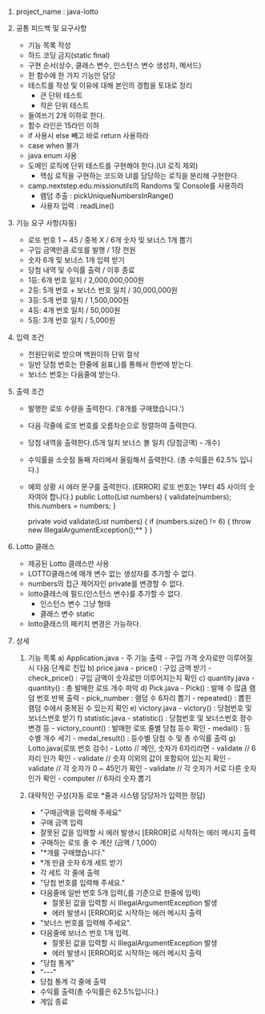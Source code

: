 1. project_name : java-lotto

2. 공통 피드백 및 요구사항
   - 기능 목록 작성
   - 하드 코딩 금지(static final)
   - 구현 순서(상수, 클래스 변수, 인스턴스 변수 생성자, 메서드)
   - 한 함수에 한 가지 기능만 담당
   - 테스트를 작성 및 이유에 대해 본인의 경험을 토대로 정리
     + 큰 단위 테스트
     + 작은 단위 테스트
   - 들여쓰기 2개 이하로 한다.
   - 함수 라인은 15라인 이하
   - if 사용시 else 빼고 바로 return 사용하라
   - case when 불가
   - java enum 사용
   - 도메인 로직에 단위 테스트를 구현해야 한다.(UI 로직 제외)
     + 핵심 로직을 구현하는 코드와 UI를 담당하는 로직을 분리해 구현한다.
   - camp.nextstep.edu.missionutils의 Randoms 및 Console를 사용하라
     + 램덤 추출 : pickUniqueNumbersInRange()
     + 사용자 입력 : readLine()

3. 기능 요구 사항(자동)
   - 로또 번호 1 ~ 45 / 중복 X / 6개 숫자 및 보너스 1개 뽑기 
   - 구입 금액만큼 로또를 발행 / 1장 천원
   - 숫자 6개 및 보너스 1개 입력 받기
   - 당첨 내역 및 수익률 출력 / 이후 종료
   - 1등: 6개 번호 일치 / 2,000,000,000원
   - 2등: 5개 번호 + 보너스 번호 일치 / 30,000,000원
   - 3등: 5개 번호 일치 / 1,500,000원
   - 4등: 4개 번호 일치 / 50,000원
   - 5등: 3개 번호 일치 / 5,000원

4. 입력 조건
   - 천원단위로 받으며 백원이하 단위 절삭
   - 일반 당첨 번호는 한줄에 쉼표(,)를 통해서 한번에 받는다.
   - 보너스 번호는 다음줄에 받는다.

5. 출력 조건
   - 발행한 로또 수량을 출력한다. ('8개를 구매했습니다.')
   - 다음 각줄에 로또 번호를 오름차순으로 정렬하여 출력한다.
   - 당첨 내역을 출력한다.(5개 일치 보너스 볼 일치 (당첨긍액) - 개수)
   - 수익률을 소숫점 둘째 자리에서 올림해서 출력한다. (총 수익률은 62.5% 입니다.)
   - 예외 상황 시 에러 문구를 출력한다.
     (ERROR] 로또 번호는 1부터 45 사이의 숫자여야 합니다.)
      public Lotto(List<Integer> numbers) {
        validate(numbers);
        this.numbers = numbers;
      }

     private void validate(List<Integer> numbers) {
       if (numbers.size() != 6) {
         throw new IllegalArgumentException();**
       }
     }

6. Lotto 클래스
   - 제공된 Lotto 클래스만 사용
   - LOTTO클래스에 매개 변수 없는 생성자를 추가할 수 없다.
   - numbers의 접근 제어자인 private를 변경할 수 없다.
   - lotto클래스에 필드(인스턴스 변수)를 추가할 수 없다.
     + 인스턴스 변수 그냥 형태
     + 클래스 변수 static
   - lotto클래스의 패키지 변경은 가능하다.


7. 상세
   1) 기능 목록
       a) Application.java
           - 주 기능 출력
           - 구입 가격 숫자로만 이루어질시 다음 단계로 진입
       b) price.java
           - price() : 구입 금액 받기
           - check_price() : 구입 금액이 숫자로만 이루어지는지 확인
       c) quantity.java
           - quantity() : 총 발매한 로또 개수 파악
       d) Pick.java
           - Pick() : 발매 수 많큼 램덤 번호 반복 출력
           - pick_number : 램덤 수 6자리 뽑기
           - repeated() : 뽑힌 램덤 수에서 중복된 수 있는지 확인
       e) victory.java
           - victory() : 당첨번호 및 보너스번호 받기
       f) statistic.java
           - statistic() : 당첨번호 및 보너스번호 정수 변경 등
           - victory_count() : 발매한 로또 줄별 당첨 등수 확인
           - medal() : 등수별 개수 세기
           - medal_result() : 등수별 당첨 수 및 총 수익률 출력
       g) Lotto.java(로또 번호 검수)
           - Lotto // 메인, 숫자가 6자리라면 
               - validate // 6자리 인가 확인
               - validate // 숫자 이외의 값이 포함되어 있는지 확인
               - validate // 각 숫자가 0 ~ 45인가 확인
               - validate // 각 숫자가 서로 다른 숫자인가 확인
           - computer // 6자리 숫자 뽑기

   2) 대략적인 구성(자동 로또 *줄과 시스템 담당자가 입력한 정답)
      - "구매금액을 입력해 주세요"
      - 구매 금액 입력
       + 잘못된 값을 입력할 시 에러 발생시 [ERROR]로 시작하는 에러 메시지 출력
      - 구매하는 로또 줄 수 계산 (금액 / 1,000)
      - "*개를 구매했습니다."
      - *개 만큼 숫자 6개 세트 받기
      - 각 세트 각 줄에 출력
      - "당첨 번호를 입력해 주세요."
      - 다음줄에 일반 번호 5개 입력(,를 기준으로 한줄에 입력)
        + 잘못된 값을 입력할 시 IllegalArgumentException 발생
        + 에러 발생시 [ERROR]로 시작하는 에러 메시지 출력
      - "보너스 번호를 입력해 주세요".
      - 다음줄에 보너스 번호 1개 입력.
        + 잘못된 값을 입력할 시 IllegalArgumentException 발생
        + 에러 발생시 [ERROR]로 시작하는 에러 메시지 출력
      - "당첨 통계"
      - "---"
      - 당첨 통계 각 줄에 출력
      - 수익률 출력(총 수익률은 62.5%입니다.)
      - 게임 종료